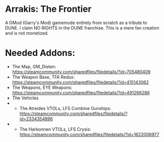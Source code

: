 # Arrakis: The Frontier
A GMod (Garry's Mod) gamemode entirely from scratch as a tribute to DUNE. I claim NO RIGHTS in the DUNE franchise. This is a mere fan creation and is not monetized.

# Needed Addons:
- The Map, GM_Disten: https://steamcommunity.com/sharedfiles/filedetails/?id=705480409
- The Weapon Base, TFA Redux: https://steamcommunity.com/sharedfiles/filedetails/?id=415143062  
- The Weapons, EYE Weapons: https://steamcommunity.com/sharedfiles/filedetails/?id=491266286  
- The Vehicles
- - The Atreides VTOLs, LFS Combine Gunships: https://steamcommunity.com/sharedfiles/filedetails/?id=2334354896
- - The Harkonnen VTOLs, LFS Crysis: https://steamcommunity.com/sharedfiles/filedetails/?id=1622006977
